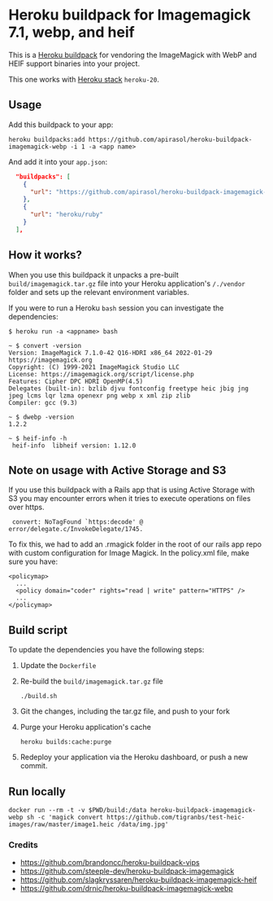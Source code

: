 # Heroku buildpack for Imagemagick 7.1, webp, and heif

This is a [Heroku buildpack](http://devcenter.heroku.com/articles/buildpacks) for vendoring the ImageMagick with WebP and HEIF support binaries into your project.

This one works with [Heroku stack](https://devcenter.heroku.com/articles/stack) `heroku-20`.

## Usage

Add this buildpack to your app:

```plain
heroku buildpacks:add https://github.com/apirasol/heroku-buildpack-imagemagick-webp -i 1 -a <app name>
```

And add it into your `app.json`:

```json
  "buildpacks": [
    {
      "url": "https://github.com/apirasol/heroku-buildpack-imagemagick-webp"
    },
    {
      "url": "heroku/ruby"
    }
  ],
```

## How it works?

When you use this buildpack it unpacks a pre-built `build/imagemagick.tar.gz` file into your Heroku application's `/./vendor` folder and sets up the relevant environment variables.

If you were to run a Heroku `bash` session you can investigate the dependencies:

```plain
$ heroku run -a <appname> bash

~ $ convert -version
Version: ImageMagick 7.1.0-42 Q16-HDRI x86_64 2022-01-29 https://imagemagick.org
Copyright: (C) 1999-2021 ImageMagick Studio LLC
License: https://imagemagick.org/script/license.php
Features: Cipher DPC HDRI OpenMP(4.5)
Delegates (built-in): bzlib djvu fontconfig freetype heic jbig jng jpeg lcms lqr lzma openexr png webp x xml zip zlib
Compiler: gcc (9.3)

~ $ dwebp -version
1.2.2

~ $ heif-info -h
 heif-info  libheif version: 1.12.0
```

## Note on usage with Active Storage and S3

If you use this buildpack with a Rails app that is using Active Storage with S3 you may encounter errors when it tries to execute operations on files over https.

```
 convert: NoTagFound `https:decode' @ error/delegate.c/InvokeDelegate/1745.
```

To fix this, we had to add an .rmagick folder in the root of our rails app repo with custom configuration for Image Magick.
In the policy.xml file, make sure you have:
```
<policymap>
  ...
  <policy domain="coder" rights="read | write" pattern="HTTPS" />
  ...
</policymap>
```

## Build script

To update the dependencies you have the following steps:

1. Update the `Dockerfile`
2. Re-build the `build/imagemagick.tar.gz` file

    ```plain
    ./build.sh
    ```

3. Git the changes, including the tar.gz file, and push to your fork
4. Purge your Heroku application's cache

   ```plain
   heroku builds:cache:purge
   ```

5. Redeploy your application via the Heroku dashboard, or push a new commit.

## Run locally

```
docker run --rm -t -v $PWD/build:/data heroku-buildpack-imagemagick-webp sh -c 'magick convert https://github.com/tigranbs/test-heic-images/raw/master/image1.heic /data/img.jpg'
```


### Credits

* <https://github.com/brandoncc/heroku-buildpack-vips>
* <https://github.com/steeple-dev/heroku-buildpack-imagemagick>
* <https://github.com/slagkryssaren/heroku-buildpack-imagemagick-heif>
* <https://github.com/drnic/heroku-buildpack-imagemagick-webp>
